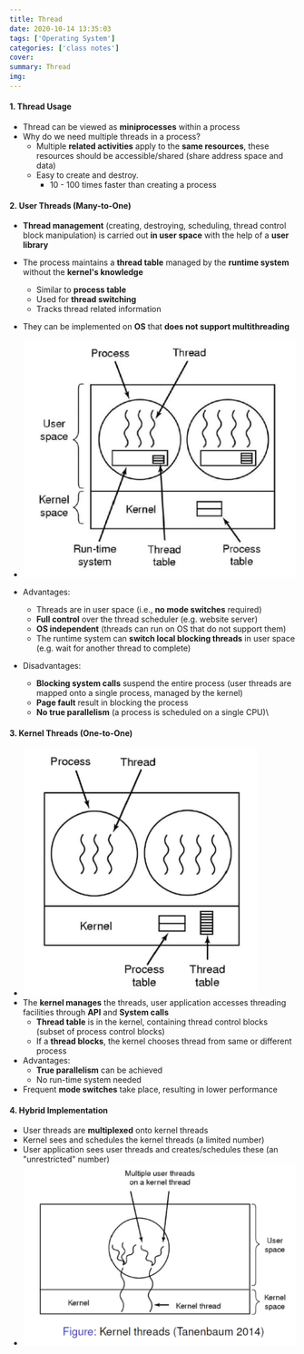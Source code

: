 ```yaml
---
title: Thread
date: 2020-10-14 13:35:03
tags: ['Operating System']
categories: ['class notes']
cover:
summary: Thread
img:
---
```


#### 1. Thread Usage

* Thread can be viewed as **miniprocesses** within a process
* Why do we need multiple threads in a process?
  * Multiple **related activities** apply to the **same resources**, these resources should be accessible/shared (share address space and data)
  * Easy to create and destroy.
    * 10 - 100 times faster than creating a process

#### 2. User Threads (Many-to-One)

* **Thread management** (creating, destroying, scheduling, thread control block manipulation) is carried out **in user space** with the help of a **user library**
* The process maintains a **thread table** managed by the **runtime system** without the **kernel's knowledge**
  * Similar to **process table**
  * Used for **thread switching**
  * Tracks thread related information
* They can be implemented on **OS** that **does not support multithreading**
* <img src="Thread/Screen Shot 2020-12-21 at 9.15.22 PM.png" style="zoom:50%;" />

* Advantages:
  * Threads are in user space (i.e., **no mode switches** required)
  * **Full control** over the thread scheduler (e.g. website server)
  * **OS independent** (threads can run on OS that do not support them)
  * The runtime system can **switch local blocking threads** in user space (e.g. wait for another thread to complete)
* Disadvantages:
  * **Blocking system calls** suspend the entire process (user threads are mapped onto a single process, managed by the kernel)
  * **Page fault** result in blocking the process
  * **No true parallelism** (a process is scheduled on a single CPU)\

#### 3. Kernel Threads (One-to-One)

* <img src="Thread/Screen Shot 2020-12-21 at 9.41.55 PM.png" style="zoom:50%;" />
* The **kernel manages** the threads, user application accesses threading facilities through **API** and **System calls**
  * **Thread table** is in the kernel, containing thread control blocks (subset of process control blocks)
  * If a **thread blocks**, the kernel chooses thread from same or different process
* Advantages:
  * **True parallelism** can be achieved
  * No run-time system needed
* Frequent **mode switches** take place, resulting in lower performance

#### 4. Hybrid Implementation

* User threads are **multiplexed** onto kernel threads
* Kernel sees and schedules the kernel threads (a limited number)
* User application sees user threads and creates/schedules these (an "unrestricted" number)
* <img src="Thread/Screen Shot 2020-12-22 at 2.14.12 PM.png" style="zoom:50%;" />

